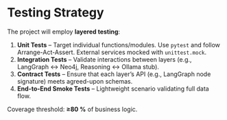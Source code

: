 # Testing Strategy

The project will employ **layered testing**:

1. **Unit Tests** – Target individual functions/modules.  Use `pytest` and follow Arrange-Act-Assert.  External services mocked with `unittest.mock`.
2. **Integration Tests** – Validate interactions between layers (e.g., LangGraph ↔ Neo4j, Reasoning ↔ Ollama stub).
3. **Contract Tests** – Ensure that each layer’s API (e.g., LangGraph node signature) meets agreed-upon schemas.
4. **End-to-End Smoke Tests** – Lightweight scenario validating full data flow.

Coverage threshold: **≥80 %** of business logic.
